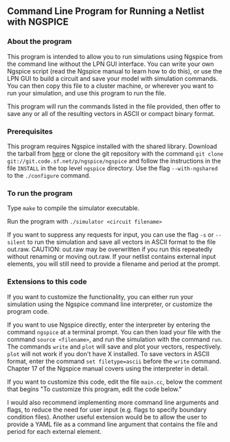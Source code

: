 ## Command Line Program for Running a Netlist with NGSPICE

### About the program
This program is intended to allow you to run simulations using Ngspice from the command line without the LPN GUI interface. You can write your own Ngspice script (read the Ngspice manual to learn how to do this), or use the LPN GUI to build a circuit and save your model with simulation commands. You can then copy this file to a cluster machine, or wherever you want to run your simulation, and use this program to run the file.

This program will run the commands listed in the file provided, then offer to save any or all of the resulting vectors in ASCII or compact binary format.

### Prerequisites
This program requires Ngspice installed with the shared library. Download the tarball from [here](https://sourceforge.net/projects/ngspice/files/ng-spice-rework/28/ngspice-28.tar.gz/download) or clone the git repository with the command `git clone git://git.code.sf.net/p/ngspice/ngspice` and follow the instructions in the file `INSTALL` in the top level `ngspice` directory. Use the flag `--with-ngshared` to the `./configure` command.

### To run the program
Type `make` to compile the simulator executable.

Run the program with `./simulator <circuit filename>`

If you want to suppress any requests for input, you can use the flag `-s` or `--silent` to run the simulation and save all vectors
in ASCII format to the file out.raw. CAUTION: out.raw may be overwritten if you run this repeatedly without renaming or moving out.raw. If your netlist contains external input elements, you will still need to provide a filename and period at the prompt.

### Extensions to this code
If you want to customize the functionality, you can either run your simulation using the Ngspice command line interpreter, or customize the program code.

If you want to use Ngspice directly, enter the interpreter by entering the command `ngspice` at a terminal prompt. You can then load your file with the command `source <filename>`, and run the simulation with the command `run`. The commands `write` and `plot` will save and plot your vectors, respectively. `plot` will not work if you don't have X installed. To save vectors in ASCII format, enter the command `set filetype=ascii` before the `write` command. Chapter 17 of the Ngspice manual covers using the interpreter in detail.

If you want to customize this code, edit the file `main.cc`, below the comment that begins "To customize this program, edit the code below."

I would also recommend implementing more command line arguments and flags, to reduce the need for user input (e.g. flags to specify boundary condition files). Another useful extension would be to allow the user to provide a YAML file as a command line argument that contains the file and period for each external element.